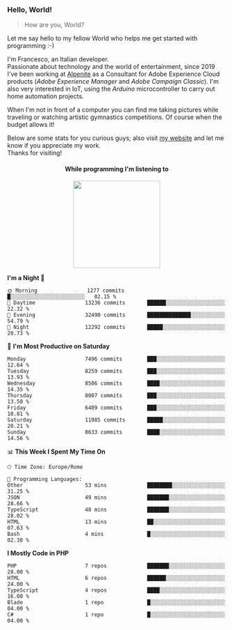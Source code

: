 ### Hello, World!

> How are you, World?

Let me say hello to my fellow World who helps me get started with programming :-)

I'm Francesco, an Italian developer.  
Passionate about technology and the world of entertainment, since 2019 I've been working at [Alpenite](https://www.alpenite.com) as a Consultant for Adobe Experience Cloud products (*Adobe Experience Manager* and *Adobe Campaign Classic*). I'm also very interested in IoT, using the *Arduino* microcontroller to carry out home automation projects.

When I'm not in front of a computer you can find me taking pictures while traveling or watching artistic gymnastics competitions. Of course when the budget allows it!

Below are some stats for you curious guys; also visit [my website](https://www.francescorega.eu) and let me know if you appreciate my work.  
Thanks for visiting!

<div align="center">
  <h4>While programming I'm listening to</h4>
  <a href="https://apps.francescorega.eu/now-playing/11147232609" target="_blank"><img src="https://apps.francescorega.eu/now-playing/11147232609" width="200"></a>
</div>

<!--START_SECTION:waka-->
**I'm a Night 🦉** 

```text
🌞 Morning                1277 commits        █░░░░░░░░░░░░░░░░░░░░░░░░   02.15 % 
🌆 Daytime                13236 commits       ██████░░░░░░░░░░░░░░░░░░░   22.32 % 
🌃 Evening                32490 commits       ██████████████░░░░░░░░░░░   54.79 % 
🌙 Night                  12292 commits       █████░░░░░░░░░░░░░░░░░░░░   20.73 % 
```
📅 **I'm Most Productive on Saturday** 

```text
Monday                   7496 commits        ███░░░░░░░░░░░░░░░░░░░░░░   12.64 % 
Tuesday                  8259 commits        ███░░░░░░░░░░░░░░░░░░░░░░   13.93 % 
Wednesday                8506 commits        ████░░░░░░░░░░░░░░░░░░░░░   14.35 % 
Thursday                 8007 commits        ███░░░░░░░░░░░░░░░░░░░░░░   13.50 % 
Friday                   6409 commits        ███░░░░░░░░░░░░░░░░░░░░░░   10.81 % 
Saturday                 11985 commits       █████░░░░░░░░░░░░░░░░░░░░   20.21 % 
Sunday                   8633 commits        ████░░░░░░░░░░░░░░░░░░░░░   14.56 % 
```


📊 **This Week I Spent My Time On** 

```text
🕑︎ Time Zone: Europe/Rome

💬 Programming Languages: 
Other                    53 mins             ████████░░░░░░░░░░░░░░░░░   31.25 % 
JSON                     49 mins             ███████░░░░░░░░░░░░░░░░░░   28.66 % 
TypeScript               48 mins             ███████░░░░░░░░░░░░░░░░░░   28.02 % 
HTML                     13 mins             ██░░░░░░░░░░░░░░░░░░░░░░░   07.63 % 
Bash                     4 mins              █░░░░░░░░░░░░░░░░░░░░░░░░   02.38 % 
```

**I Mostly Code in PHP** 

```text
PHP                      7 repos             ███████░░░░░░░░░░░░░░░░░░   28.00 % 
HTML                     6 repos             ██████░░░░░░░░░░░░░░░░░░░   24.00 % 
TypeScript               4 repos             ████░░░░░░░░░░░░░░░░░░░░░   16.00 % 
Blade                    1 repo              █░░░░░░░░░░░░░░░░░░░░░░░░   04.00 % 
C#                       1 repo              █░░░░░░░░░░░░░░░░░░░░░░░░   04.00 % 
```




<!--END_SECTION:waka-->
